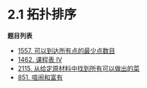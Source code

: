 # 2.1 拓扑排序

**题目列表**

- [1557. 可以到达所有点的最少点数目](https://leetcode.cn/problems/minimum-number-of-vertices-to-reach-all-nodes/description/)
- [1462. 课程表 IV](https://leetcode.cn/problems/course-schedule-iv/description/)
- [2115. 从给定原材料中找到所有可以做出的菜](https://leetcode.cn/problems/find-all-possible-recipes-from-given-supplies/description/)
- [851. 喧闹和富有](https://leetcode.cn/problems/loud-and-rich/description/)
